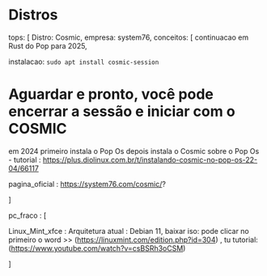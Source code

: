# Distros

tops: [
  Distro: Cosmic, empresa: system76, conceitos: [ continuacao em Rust do Pop para 2025, 

instalacao: `sudo apt install cosmic-session`
# Aguardar e pronto, você pode encerrar a sessão e iniciar com o COSMIC

em 2024 primeiro instala o Pop Os depois instala o Cosmic sobre o Pop Os - tutorial : https://plus.diolinux.com.br/t/instalando-cosmic-no-pop-os-22-04/66117

pagina_oficial : https://system76.com/cosmic/?

]

pc_fraco : [

  Linux_Mint_xfce : Arquitetura atual : Debian 11,  baixar iso: pode clicar no primeiro o word >> (https://linuxmint.com/edition.php?id=304) , tu
tutorial: (https://www.youtube.com/watch?v=csBSRh3oCSM)


]

